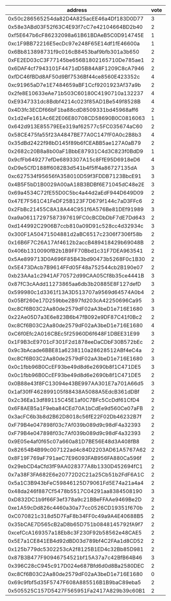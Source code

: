 address|vote|timestamp|signature
---|---|---|---
0x50c286565254da82D4A825acEE46a4Df183D0D77|3|1599579123|0xf4d377f990b8330ccb3d88bd6ccc10cbdc31d8d20dad190c01e954817b3ecc490b2255c81ceb6fe182321e647a1db4c8975cb43d1f15e7824ea46548d67f17531b
0x58e3ABd03F52f63C4E93f7cC7e42104664BD2b40|2|1599580426|0xeea4d6c38aaeae2f13f463ea533cb37d0db466556815b8fcb1c8af5bdfe296292bf24d77b4e848485227968bdbb05dff1c193335c8189e2a9fcfa565e4eb8d641b
0xf5E647b6cF86232098a61B61BDAeB5C0D914745E|1|1599580621|0xda12978ce83f4f07bfd808ae9722f1b4a17cde1cf6bf318c904e501b1e3aa758261136e53d599c9301f226c9d9644c0bcf66c283a3c3873944fc98ffa80f04e21c
0xc1F9BB72216E5ecDc97e248F65E14df1fE46600a|1|1599580723|0xaf7b3718dab2a4bb162ccca172139b8c074368b008fc71781bafc0560fbc663f454f5de42e2bbbb3f0bfdfc063000fdab59f83e8dd69307705d6bf0a8ab986071b
0x6Bb813898731f9c016cB8453baf9bfb301a3b650|2|1599581705|0xe8e3c9c3e62084fd2a87b010cd66904a4bd7a8e4c30bc3b5477270944d808c884c3c4eab6a84479154c19728d698a5a92f4cb60bfc743c10992ae3a448e0bc861c
0xFE2ED03cC3F77145be656B1802165710De785ae1|2|1599583698|0xa15e79c733f89b36234c2e1a265540f00bb77279115144ec8cb27446106b594242ebe474773f6eee8f09dd847540b39ddfb0691d31b695e196bebfebdd5877221b
0x6DAF4cf7943101F4471dD5B84A8F1209C8cA7946|2|1599584086|0xfbd854e48c94fef8917f35decaf2a244bac5306d52174c454e6d2dfe0416316c07f89723e5c37df8347ee5e4975e730beec19a8aab36d6b9229a85f3e53d7f6b1b
0xfDC46fBDd8AF50d9Bf7536Bf44ce8560E423352c|4|1599585755|0x9a4e9e0742e239175c71c063c80903d149554290dbda592d60a3b64b5afe85d84b4b188a87f3deaf3ed01959419693868fb8963c24ab19194d3fcd0e6703a01c1b
0xc91965aD7e1E7484659aBF1Ccf9201923Af37a9b|2|1599586498|0x26d47a28e540588368346c5fe646cc464267bd0b7c1b5e4ebf20aff52de1b08e729f9330794188809ba4dfbbf4a33aed3f64f2c6f4b480bea4c31e63e8f59a371b
0x2fe8E10633eAe71b503C60180C4190710a132237|4|1599586760|0xbbba5c72ad998d879783fce5ae141ee48bc7cc2eba3e1b142a3ddbad52f4a1ce1b7d32e33bcd72921e46cd83fd54ae144acdc720acdbb04ad32e181c08f982a61c
0xE9347331dc8Bdbf4214c023f85AD1Be549f8528B|4|1599586909|0x84e0779a99c9f16b5db15ceaf0dd97e4af740d3959c88ed61ed3065e522d9f1e27ea77a170c426773a3d32df18dbe2c429aa3cb92d9f7f6258c92fef6c26bda51b
0x4D3fc3ECDf66bF1ba88cdD8509331bd45968aff6|2|1599587097|0x4a7b88893a226ec4b5337e3ccb4b42913fa77118a2ab6119cf51f69c3144fb6f2dd70d97d12268be524c8add9a2d731b78e244959b7017f3f66eed807033d8551c
0x1d2eFe161Ac6E2E06E80708CD58690B0C0816063|1|1599587440|0x11e5a03f2e18b7bb27ddba4674cbe38186d915e0d306fdd6757f86c0127498037c2c7254fbc151743f8d6bdf1f5fd0e9f756fc740b8f0a2182eee6f9bd068fe81b
0x642d913E85579EEe319af62577c5FC035674aC60|2|1599587707|0x91c1984afe840d34b67d1edcf29af4dfb7926efa842b0ee8d8a2965f3ec5d87613bc77356989e1fe6501e865f64eedbd4b2b16f4d7c8f4ee1572a14ee46f72421b
0x58CE475fa55f23A4847BE77A0C147fF0A0c2B8b3|4|1599588251|0x42c76604bb5ca56c29a776e8a1300166d1b985d5008791112a593bdc6e66e1d23a7999198ab755362339abe8ad7ced37cbc81c331791a474a5e2fed878dc3d771b
0x35dBd2422f98bD145f89b6fCEABB5ae127A0aB79|2|1599589175|0x3fe9719d4fc6db740b80e6e5b5a26c13b66ff671a2ce8517d69a7e5094686c70319a7751524f953e3c1652c15f8240caaa13df00653ae865b7614310e24c4aa01c
0x2682c20B8a8b00aF1BbbE87931C4d3C823f0BdD9|1|1599589366|0x5ae8cc2e32c819e6a7ba24b881bffb03284e4cf39bb8306ab0267253db4201792add9fbbba5bbf59099fd449ee781640cc7fb57eb054983f7c19d24f2e127ab91c
0x9cfFb649277efDe6893307A15c8FfE95D6918eD6|4|1599589667|0x5af035d02593ab849b37bd3d7bc5da10d8ad7265ee46beec704468e8cc4498f57853486d1621040b114bd2793d05ac5544b7493cd9aca23c8889e59f692d395f1c
0xD9e5CfD188ff6082B3d541b4f5ff4a86727135dA|3|1599589974|0xeb9bf1f88232f4349e9877caa8b7c2ef048b201dc7698db829a808d69e32fc7c5ba0d9cb96f9353c763ca90668d5cc8e3557cc0e59b1719b827c12256e9b4d611c
0xc627534f95656fA358010D59f3FDDB7123BbcE91|3|1599590907|0x3a58fcd026150f7b15cb793d20601c2962361af48664c2b681764c84135c5e51559553edd7287205eb01e52063200b63bdba05a44bde548c31604bf4638c4e511c
0x4B5F5bD1B0029A00aA18B3BDBf6E71045dC48e2E|3|1599592162|0xfcdf1a1552c3997087d66d6a9a7f57fa747c868a4d759cbbaf995351c3ee70f85fab5123efdad0dcb3787c13b5e7bc4661664360e2061f16d480360f059c3b631c
0x69a4534C72fE55D0C5bc4a44d2aEdF944D649D09|2|1599594169|0x2834d77762d3cb58d2dbb4943594f58f06a93771e630f4b2327af0b141acc34b0e2501c78061d70bcca0ebccbf2a045679cf0751693539727ea962ba6e8f39141c
0x47E7F561C41FeDF25B123F7D679f144c7aD3FFc6|2|1599594784|0x732c7eca93ef34b71a8f41551dfd31f911f2dfdad43b6d88fe1f609d36b902657fb66078407bef00893e06b1e2637380088e5c84b2abbe7a413c2bf70fb671a31c
0x2FbBc21455C8A18A44C951f6A576Be81DEf91989|3|1599595830|0xdaac3741b41cb7a5a00182b44960c8d2a17b991f16ee854b6538e57cb108c23054789f87bea5305ef09b9a3a92b40dda70954a28b695acb63b8706ca364293581b
0xa9a06117297587397619FC0cBCDbDbF7dE7Dd643|2|1599598420|0xb7811b9970f65210aca99e95684b4995f3385eea4e0eb11744685f530e4a10e1515eb49e8fc3f867a95be025e199e13ee660492da32a47e0f8dfe43e40d181581c
0xd144992C2906B7ccb810a09D91c528cc4d32934c|3|1599607128|0xde6a6cf9d8bfe8227ee3ef55198f3940f3ebae235fe96e29dd3f26add8546499223346a5976ef2b7d57377dabe4215af53d089f4fb1540c59514c2631536819b1b
0x300F1A50471504881d2aBC6517c2306f7306f58b|2|1599610114|0x993b4c7883b80dedd84f7c195448e5188106166a2c63bd3a395fef8cc36b10ae0a4a23ca316852934c48f941b311f55608690f5be8ad8fb18adb96b9b6aeb75e1c
0x16B6F7C26A17Af4612b2accB489418429b69048B|2|1599610569|0xe7fcbac7bb1267c602d699b44fcd89e3f2c3e7959cf5d73797ea4e30aad60e7367356b6d31ab9ce19ec5808dd52956f93d704dde1b18d6468bcba9fe007381991b
0x406b1310090fB2b1B9FF70Bbd1c31F7DEA963541|2|1599611317|0xf365192a339884c48103cc79024b7383a75b2a74138b6e2cac0c0b2b5e6347cb4ec226812f85976d0f6946f44498f501afb4be74643669734f2b760cf5bcf01f1c
0x5Ae899713D0A696F85B43bd90473b5268F0c1B30|2|1599611895|0xb1580e7a15327722a14a308791aa688a7ab58ded1dbcb7481eb12dd2c694f34524ef6ac63d85b45357cfc1a1fc49dff6badb5b9248237e154d82359208bb69c41c
0x5E473DAcb7B9614FFd05F48a752544cb2B190e07|2|1599612628|0x131a374b0d31b0a2eafc16f99300778244848a76dd8ea8ffb602a11c04bcf1ab2ab4d988bf3c5aa21ee0697608e74ef611e85422b4973d7752a68955201d557e1b
0xb23AAa1c2941AF70572d99CAA05Cf8b35ce4441B|3|1599613001|0xff50fdde0497cb709840e5c85376c2e22c015871cb4da344b6b9142583b96e5f22054eb4b77dfb3cf308805cc40ccbea3e939b35ab03107bf53feb53639577741b
0x87fC3cAAdd11273865aa6db3b20885E8F127defD|3|1599614165|0x77f9feba57a28c46c409ca0852d94c1c3d5f3d745791450c45ae5616f26e887d6a4f746094efe78c35430c75439b53d3452ae2b85d8081fa6e5af54d799fb7541b
0x599980c1d3361f13A3D513707a9569d64574A0b4|2|1599614517|0x42cd57fef6498cf0c63fda064f7a1c52c8aa2570e02ff9f94c770c03cb65311a1a2aecebb1a50d18726132b80cb2ddac7fdb1ffd2c5906c9fe577a9a9908e5c51b
0x05Bf260e17D259bbe2B97fd203cA42250696Ca95|3|1599614855|0x0cecf3187fda8812faac773c489c8c969490b50bbf25ce50e3ba0b67e5e74d086f84262fee22b563606a9fa47e778b40d6962fdd74f5eeb77fbe471f4ab539531b
0xc8Cf6B03C2Aa80de2579dF02aA3beD1e716E1680|3|1599615365|0xb5a1694ff5ec1dc9c7461a39caed9dd62514d6b95c3f185b88ce4c60d819350e2e655444f31e86b2630d1167d028cb1ed8afc05dbd1ef47e804ed23856c4a4761c
0x22Ae05D7a3E6e823B6b47fB092e9DF87C41f0Bc2|2|1599615775|0xc371118f826cbf4359cb5f8e7b252b8bf9a54b1ce4e9e95e2a83a1b43753b55858ec39ac92f640d3e4e806c5f7543ce89a5130c31b5f85af901fd464f8b6f7611b
0xc8Cf6B03C2Aa80de2579dF02aA3beD1e716E1680|4|1599615780|0x34c91b4e7b832b5c2ad9f04c22837549cd1f6abd10e994ad1326d3f2c44c437f733d13445195f7ccaa49e0506a1d19f59169e76c4c6a89eea53182fd9b6e743a1b
0xC6f0Efc2A016CBEc5f25960D6f648F1DBEE31E99|3|1599615888|0xbee5e39b1be3ed583d7dab53f7a2fb91d938854b610e5a1a9ed9ce4c9bae22d216800e6ad6c5130fefc559277f22b1bdf791a53870690dd65485a5fd93ab034a1c
0x1F9B3cE9701cF301F2d1878eeDaCDbF30B572bEc|2|1599616052|0x7df32654f71e67925f3bb445c56ad0d8d8b2f5c4c63a4da1ef52a3afde44b62d7a33824a6698af7e62bbf97be05f9d5fa963df45e2523846de690a67cea8d37e1b
0x9c3bAcade6BBE81a6238110a28628512ABf4eC4a|2|1599616096|0x89a13579b9d25a9de4207407bcf5113989b4069806f4e29e666e8e6b291a34da73ecfb68702b3cc5f899cf54f38c928500e4f00301e320714ede9101ebe48a571c
0xc8Cf6B03C2Aa80de2579dF02aA3beD1e716E1680|3|1599616434|0xcc8951f2d5b458c07d26028199d3a370c6375aac6fe3fe49090d73d9af1e159903a366acf7d03ed74e3dedd702876a55a75bc229b9b03a06927df902f0848ea61c
0x0c1fbb96B0CcEF93be49d8d6e2690b8f1C471DE5|3|1599616479|0x2e4ae8dcfcb794f3f3fb095a35e9f2ff1f9b2d4640eba24dd1185b691c25a85403683c42964d582e254a2f88ac8752641b8129a0ddbf0d023be38c41ffbee3961b
0x0c1fbb96B0CcEF93be49d8d6e2690b8f1C471DE5|2|1599616584|0xa30f134640d7c75b42007304076f843e09f90711b213cb8b7f5f7039841eb655557ef5127a253a3675c28c946ada72ff15c5f007fc22484ce91c54b9323a95001c
0x0B88e43f8FC13094e43BE997AA301E7a701A66d5|3|1599617967|0x8ca4a6035fc390383508003beeee2c246785e7d8272662c1d0071860ed4ded1c24f7a32e57800ac46a11f48b421c8e4a1f74cabbe099f676daa7d7ae8aaff6051b
0x1af30fF462899105f88438A5088A5EdcB361dDBf|2|1599617972|0xf052c98180f64e3efcf31cdde9abbce2e52c173249b2ff11c0b73d81f4625bf91157373931eae2e8f4fa95a53d68c57801a33e28415e15352a92265550a413c01c
0x2c36Ea13df89115C45E1af0C7BFc5CcDdf61CfD4|2|1599618140|0x4fb56979d0abf450568ffd62c9a280f00f4f341431587cf1a343805545cbb5ed12aecedb5959017e6f044d58113c778a958af26c9601ac3ec03a84e129d865411c
0x6F8AEB5a1F9eba84CEd70A1bCdEe9d560Ce07aFB|2|1599618278|0x728c6eae155d97f3695844befeb08c19ac7313e69b8201e4cad8128d31c6faa806b57326f19e1188fffc9a636812a09d0345fe68a4928651449c3d6409bf802a1c
0x3acFC6b3b8d2B62D8018c56fE22F02Db46232B7f|2|1599618562|0xb43c36dc4c284102805b5cff3959c27d68e16702475ce1021dd371067a2348dc5322ccc257ab6c563b2786491fabff1d7de1b5fbed9739354e0e47da39803a521b
0xF79B4e047898f03c7Af039b089d9c98dF4a32393|2|1599619125|0x6a0fa7304a7ac689faa5f0a0b0ed7502af0b770dcdc760e7da0c451945f8fcfc5a05d9e2040d10a0c6ec9005c925752d70ce787957e6f86cbbd3bea1b64c2e921b
0xF79B4e047898f03c7Af039b089d9c98dF4a32393|2|1599619277|0x4164fc339684339a918fb8d2d4581250e8e11d65fdd5b2dd65da8459f00bfa3a11f572bb1199e52779d2119898bbaea1058bf9a193fde332d3ee9b68c78136601b
0x9E05e4af0f65c07a660a81D7BE56E48d3A408fB8|2|1599619423|0x7badf9683380e871ecf39a24d26a89059509f3071aa975dd6ffa3214ca7991766c42b1a28f6a5ea646384f1d62d37d7ec7312580c6dc9f2a52bccc49a111a48b1c
0x82654B4B99c007122ad4c84D2203AD61A5767A62|2|1599619438|0x9be3c186634cba05d304c9fb94f2d363027a75d2f33736ec4ef55deed7c28df76fa5706c80d7aa43cdca40b0651898670664e014bf290d4928413c73914040351b
0x8F19F769aF791aeC7E96093FAB956FA880Ca596f|2|1599619601|0xdce74dca030358902de27f19623467a2ad273ca310ef3296ca43d32fd5340d775851c859d2458ad4c5b50da5d0fef03b8b9239948cb449f0e82d4751e8a6a2b41c
0x29ebCD4aCfd3fF9AA028377A8b1330D452694fC1|2|1599619609|0x15f78a82ae0cfbe62922505ddc3f3d64b1d190e4ab82d1364bf376cfa5a2298b45cfb33d9b42b87dcc838ac8225995ee2488933d6ed3ea9cdd55f03c899498fe1c
0x7a38F3FA682E6e20772D2C21a25Cb51b2FdF6A1C|2|1599619805|0x9ce523cfcc97ab5dfd0035b17e182986dbe9a014593a6e89987d54c6bcbe584103f62a4cbdd74dec1bc0c5c85abcc968cd71e6f3da5627c570cc7a7ff6fd45e71b
0x5a1C3B943bFeC59846125D79061Fd5E74a21a4a4|2|1599619935|0xb734d7ca9ea392b2fd213fd2c78748f0dbcf1eed3cd9d3a68952900587a16d5915cae1ae0501b382c4064c44fefb415c31934863bdb8a337f941ffecd2d44b4d1b
0x48da246f887Cf5478b5517C04291aa8384508190|3|1599620674|0x4615ba793ae283eff471a6edadb98d73f2e2fe9374bf3291b5012e67844007fb2982976d8917a0b8a2f4d931a7623d958b977d874b763f4378892616ed0844a61b
0xD832DC1b9f66F3ef378a9c21BBeFFAAe9469Be2D|2|1599621337|0x05516c42a569d80579fb891a5f0517c02a6520f41c104a4ec36c583f383b0b5d78fb3f2ffb71547df90733b91cab96f459930b6c146250dcd99aa14ae0bea8561c
0xe1A59cDd826c4460a30a77cc0526CD19351f670b|2|1599621346|0xe529ca28ae4f7afb1d59ac3a26ac6642658cd4c88dd8468ea706d46a87605dbd165e3aa6c132f3b2a5302324753426a8358abce9aac747d41fc53aa43314476e1c
0xC070821c318d5D7FaF8b34FF0c49a9A4E40688B5|2|1599621633|0x30cf51080688523edd5216688572a6f16058969325b4fc83e8fb84b47b7dac4b7ded451ca26f20a076f911df46c23b042209496c5b9063619e94a07bb3b4b1491c
0x35bCAE7D565cB2aD8b65D751b0848145792fA9f7|2|1599621801|0xb3e34a79da6ed9a93a75eaa43aa36bb83702396ff5f968c49379c91191cda8e840d915c39666dcfe6b00a1ec9fc549d5e8374758d028cfff9788752d0a847f341c
0xcefCcA169357a18Eb8c3F230F92b58562e48CAE5|2|1599622553|0x0e964574541417282836fe4daa924128f85c536d75628f8a0d653a4da954e1f24f79ff4371c611668665e1022072eb552f7cbfdf247e927c019e9ba11a5748621c
0x5E7a1CE841EB4d92dBD03d789bf4C2FAa1d8CD52|2|1599623257|0x94bc2ba23f42af7642d90e2524977df63e1ac5de6afc453db5d9ad67e90f0dbe0cd05edcd7cfa807229db5efc33b9a33907973b32e0beb37003bddd00ebe3ed21b
0x125b779dc5302253cA2f8125B1ED4c32Bb85D981|2|1599623563|0x1bb247a0d6fed791f1552d225763903d2cda9b98306f74b6918f77df1294753d1d11c862997edbe267f6a8d2b1e051a38f77b77e846605fb2e1ba0315603657a1b
0x87B3B477F90946754521bf15A37a7c42BfB64B46|3|1599624141|0xa03d418b1e6d33fad11c00e0e4ca3dc3e60222f5a1921d5063d1b9ba5e8b2a90768576a33191511759534082d86fa2337c80fbfb6b466d3034fc5729f3a2b9f01b
0x396C28cC945c917D024e687Bfd6d0d8Ba2580DEC|2|1599624695|0xbf5065f4bc5189d9169195d6cf40d43e68a4f72c39cee62c004ff677c897a0640545293011134ccd026364da27631ff4261a342a691cc0c3336ecbda9b76fe6c1b
0xc8Cf6B03C2Aa80de2579dF02aA3beD1e716E1680|0|1599624840|0x914d525f4b9043edb5e74cb6edb811443666062cc3201f90482e06404702035a6c749a38374a15ce760a66bd13207325f65a61e794840f84d8d754f68d43219d1b
0x69c9fbf5d35F5747F608A885516B1B9baC89eba5|2|1599625021|0x8c80a1c2d68333baa0c84511a6b30397fe53c093fd878f035c9c9eb38f7aabcd78f3312bf3ed69bb3fe5fd8edd9ee49c929ad3800c6a68fde0c812ce56f759491c
0x505525C157D5427F565951Fa2417A829b39c60B1|2|1599626063|0x758e598f0b729e2895f24b2ff1986e96187fa90c491378199c8bb68a7a8aad2b0f2869db638b1efd455eb68abe58b417f12fd84ba89dd1a2f18f924003055e4e1b